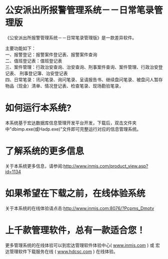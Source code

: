 # 公安派出所报警管理系统－－日常笔录管理版

《公安派出所报警管理系统－－日常笔录管理版》是一款差异软件。

主要功能如下：  
一、报警登记：报警案件登记表、报警案件查询  
二、值班登记表：值班登记表   
三、案件管理：行政治安查询、治安查询、刑事案件查询、案件管理、行政治安登记表、  刑事登记簿、治安登记表    
四、日常笔录：讯问笔录、询问笔录、呈请报告书、继续盘问笔录、被盘问人暂存物品（现金）清单、情况登记表、检查笔录、现场勘验笔录，  

# 如何运行本系统?

本系统基于宏达数据库信息管理开发平台开发，下载后，双击文件夹中"dbimp.exe(或Hadp.exe)"文件即可完整运行对应的信息管理系统。

# 了解系统的更多信息

关于本系统更多信息，请参阅:http://www.inmis.com/product_view.asp?id=1134

# 如果希望在下载之前，在线体验系统

关于本系统的在线体验请点击:http://www.inmis.com:8076/?Pcpms_Dmotv

# 上千款管理软件，总有一款适合您！

更多管理系统的在线体验可以到宏达管理软件体验中心( www.inmis.com ) 或 宏达管理软件下载服务在线 ( www.hdcsc.com ) 在线体验。




